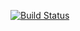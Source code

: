 [![Build Status](https://travis-ci.com/LucasRamos-Developer/teacherroom.svg?branch=master)](https://travis-ci.com/LucasRamos-Developer/teacherroom)